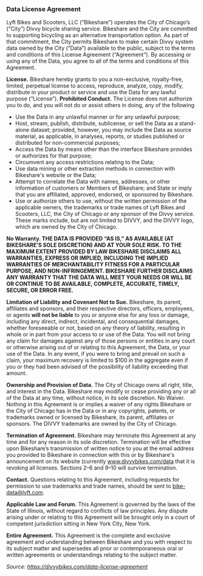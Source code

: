 ### Data License Agreement
Lyft Bikes and Scooters, LLC (“Bikeshare”) operates the City of Chicago’s (“City”) Divvy bicycle sharing service. Bikeshare and the City are committed to supporting bicycling as an alternative transportation option. As part of that commitment, the City permits Bikeshare to make certain Divvy system data owned by the City (“Data”) available to the public, subject to the terms and conditions of this License Agreement (“Agreement”). By accessing or using any of the Data, you agree to all of the terms and conditions of this Agreement.

**License.** Bikeshare hereby grants to you a non-exclusive, royalty-free, limited, perpetual license to access, reproduce, analyze, copy, modify, distribute in your product or service and use the Data for any lawful purpose (“License”).
**Prohibited Conduct.** The License does not authorize you to do, and you will not do or assist others in doing, any of the following
- Use the Data in any unlawful manner or for any unlawful purpose;
- Host, stream, publish, distribute, sublicense, or sell the Data as a stand-alone dataset; provided, however, you may include the Data as source material, as applicable, in analyses, reports, or studies published or distributed for non-commercial purposes;
- Access the Data by means other than the interface Bikeshare provides or authorizes for that purpose;
- Circumvent any access restrictions relating to the Data;
- Use data mining or other extraction methods in connection with Bikeshare's website or the Data;
- Attempt to correlate the Data with names, addresses, or other information of customers or Members of Bikeshare; and
State or imply that you are affiliated, approved, endorsed, or sponsored by Bikeshare.
- Use or authorize others to use, without the written permission of the applicable owners, the trademarks or trade names of Lyft Bikes and Scooters, LLC, the City of Chicago or any sponsor of the Divvy service. These marks include, but are not limited to DIVVY, and the DIVVY logo, which are owned by the City of Chicago.

**No Warranty. THE DATA IS PROVIDED “AS IS,” AS AVAILABLE (AT BIKESHARE’S SOLE DISCRETION) AND AT YOUR SOLE RISK. TO THE MAXIMUM EXTENT PROVIDED BY LAW BIKESHARE DISCLAIMS ALL WARRANTIES, EXPRESS OR IMPLIED, INCLUDING THE IMPLIED WARRANTIES OF MERCHANTABILITY FITNESS FOR A PARTICULAR PURPOSE, AND NON-INFRINGEMENT. BIKESHARE FURTHER DISCLAIMS ANY WARRANTY THAT THE DATA WILL MEET YOUR NEEDS OR WILL BE OR CONTINUE TO BE AVAILABLE, COMPLETE, ACCURATE, TIMELY, SECURE, OR ERROR FREE.**

**Limitation of Liability and Covenant Not to Sue.** Bikeshare, its parent, affiliates and sponsors, and their respective directors, officers, employees, or agents **will not be liable** to you or anyone else for any loss or damage, including any direct, indirect, incidental, and consequential damages, whether foreseeable or not, based on any theory of liability, resulting in whole or in part from your access to or use of the Data. You will not bring any claim for damages against any of those persons or entities in any court or otherwise arising out of or relating to this Agreement, the Data, or your use of the Data. In any event, if you were to bring and prevail on such a claim, your maximum recovery is limited to $100 in the aggregate even if you or they had been advised of the possibility of liability exceeding that amount.

**Ownership and Provision of Data.** The City of Chicago owns all right, title, and interest in the Data. Bikeshare may modify or cease providing any or all of the Data at any time, without notice, in its sole discretion.
No Waiver. Nothing in this Agreement is or implies a waiver of any rights Bikeshare or the City of Chicago has in the Data or in any copyrights, patents, or trademarks owned or licensed by Bikeshare, its parent, affiliates or sponsors. The DIVVY trademarks are owned by the City of Chicago.

**Termination of Agreement.** Bikeshare may terminate this Agreement at any time and for any reason in its sole discretion. Termination will be effective upon Bikeshare’s transmission of written notice to you at the email address you provided to Bikeshare in connection with this or by Bikeshare's announcement on its website (currently www.divvybikes.com/data that it is revoking all licenses. Sections 2–6 and 9–10 will survive termination.

**Contact.** Questions relating to this Agreement, including requests for permission to use trademarks and trade names, should be sent to bike-data@lyft.com.

**Applicable Law and Forum.** This Agreement is governed by the laws of the State of Illinois, without regard to conflicts of law principles. Any dispute arising under or relating to this Agreement will be brought only in a court of competent jurisdiction sitting in New York City, New York.

**Entire Agreement.** This Agreement is the complete and exclusive agreement and understanding between Bikeshare and you with respect to its subject matter and supersedes all prior or contemporaneous oral or written agreements or understandings relating to the subject matter.


*Source: https://divvybikes.com/data-license-agreement*
